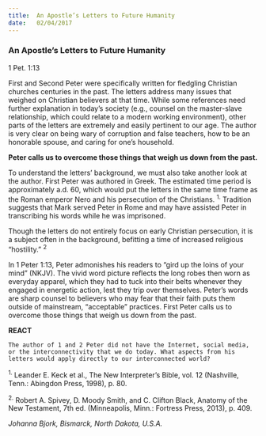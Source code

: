 ```yaml
---
title:  An Apostle’s Letters to Future Humanity
date:   02/04/2017
---
```


### An Apostle’s Letters to Future Humanity

1 Pet. 1:13

First and Second Peter were specifically written for fledgling Christian churches centuries in the past. The letters address many issues that weighed on Christian believers at that time. While some references need further explanation in today’s society (e.g., counsel on the master-slave relationship, which could relate to a modern working environment), other parts of the letters are extremely and easily pertinent to our age. The author is very clear on being wary of corruption and false teachers, how to be an honorable spouse, and caring for one’s household.

**Peter calls us to overcome those things that weigh us down from the past.**

To understand the letters’ background, we must also take another look at the author. First Peter was authored in Greek. The estimated time period is approximately a.d. 60, which would put the letters in the same time frame as the Roman emperor Nero and his persecution of the Christians. <sup>1.</sup> Tradition suggests that Mark served Peter in Rome and may have assisted Peter in transcribing his words while he was imprisoned.

Though the letters do not entirely focus on early Christian persecution, it is a subject often in the background, befitting a time of increased religious “hostility.” <sup>2</sup>

In 1 Peter 1:13, Peter admonishes his readers to “gird up the loins of your mind” (NKJV). The vivid word picture reflects the long robes then worn as everyday apparel, which they had to tuck into their belts whenever they engaged in energetic action, lest they trip over themselves. Peter’s words are sharp counsel to believers who may fear that their faith puts them outside of mainstream, “acceptable” practices. First Peter calls us to overcome those things that weigh us down from the past.

**REACT**

`The author of 1 and 2 Peter did not have the Internet, social media, or the interconnectivity that we do today. What aspects from his letters would apply directly to our interconnected world?`

<sup>1.</sup> Leander E. Keck et al., The New Interpreter’s Bible, vol. 12 (Nashville, Tenn.: Abingdon Press, 1998), p. 80.

<sup>2.</sup> Robert A. Spivey, D. Moody Smith, and C. Clifton Black, Anatomy of the New Testament, 7th ed. (Minneapolis, Minn.: Fortress Press, 2013), p. 409.

_Johanna Bjork, Bismarck, North Dakota, U.S.A._